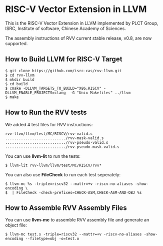 # RISC-V Vector Extension in LLVM

This is the RISC-V Vector Extension in LLVM implemented by PLCT Group, ISRC, Institute of software, Chinese Academy of Sciences.

The assembly instructions of RVV current stable release, v0.8, are now supported.

## How to Build LLVM for RISC-V Target

	$ git clone https://github.com/isrc-cas/rvv-llvm.git
	$ cd rvv-llvm
	$ mkdir build
	$ cd build
	$ cmake -DLLVM_TARGETS_TO_BUILD="X86;RISCV" -DLLVM_ENABLE_PROJECTS=clang  -G "Unix Makefiles" ../llvm
	$ make

## How to Run the RVV tests

We added 4 test files for RVV instructions:

	rvv-llvm/llvm/test/MC/RISCV/rvv-valid.s
	.........................../rvv-mask-valid.s
	.........................../rvv-pseudo-valid.s
	.........................../rvv-pseudo-mask-valid.s

You can use **llvm-lit** to run the tests:

	$ llvm-lit rvv-llvm/llvm/test/MC/RISCV/rvv*

You can also use **FileCheck** to run each test seperately:

	$ llvm-mc %s -triple=riscv32 --mattr=+v -riscv-no-aliases -show-encoding \
	$  | FileCheck -check-prefixes=CHECK-ASM,CHECK-ASM-AND-OBJ %s

## How to Assemble RVV Assembly Files

You can use **llvm-mc** to assemble RVV assembly file and generate an object file:

	$ llvm-mc test.s -triple=riscv32 --mattr=+v -riscv-no-aliases -show-encoding --filetype=obj -o=test.o

